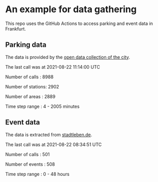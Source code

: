 # An example for data gathering

This repo uses the GitHub Actions to access parking and event data in Frankfurt.

## Parking data
The data is provided by the [open data collection of the city](https://www.offenedaten.frankfurt.de/).

The last call was at 2021-08-22 11:14:00 UTC

Number of calls   : 8988

Number of stations: 2902

Number of areas   : 2889

Time step range   :    4 - 2005 minutes


## Event data
The data is extracted from [stadtleben.de](https://stadtleben.de/frankfurt/).

The last call was at 2021-08-22 08:34:51 UTC

Number of calls   : 501

Number of events  : 508

Time step range   :   0 -  48 hours

